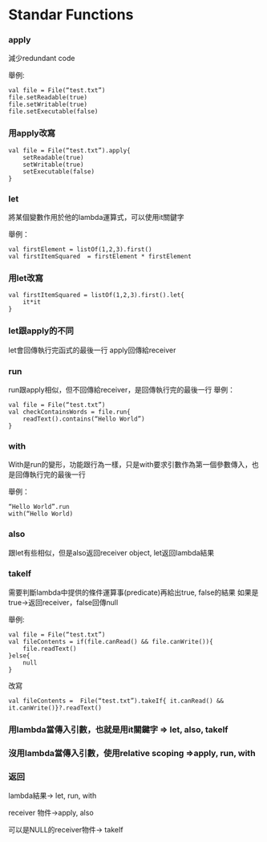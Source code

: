 # Standar Functions

### apply
減少redundant code

舉例:
```
val file = File(“test.txt”)
file.setReadable(true)
file.setWritable(true)
file.setExecutable(false)
```
### 用apply改寫
```
val file = File(“test.txt”).apply{
	setReadable(true)
	setWritable(true)
	setExecutable(false)
}
```

### let
將某個變數作用於他的lambda運算式，可以使用it關鍵字

舉例：
```
val firstElement = listOf(1,2,3).first()
val firstItemSquared  = firstElement * firstElement
```

### 用let改寫
```
val firstItemSquared = listOf(1,2,3).first().let{
	it*it
}
```


### let跟apply的不同
let會回傳執行完函式的最後一行
apply回傳給receiver

### run
run跟apply相似，但不回傳給receiver，是回傳執行完的最後一行
舉例：
```
val file = File(“test.txt”)
val checkContainsWords = file.run{
	readText().contains(“Hello World”)
}
```
### with
With是run的變形，功能跟行為一樣，只是with要求引數作為第一個參數傳入，也是回傳執行完的最後一行

舉例：
```
“Hello World”.run
with(“Hello World)
```
### also
跟let有些相似，但是also返回receiver object, let返回lambda結果

### takeIf
需要判斷lambda中提供的條件運算事(predicate)再給出true, false的結果
如果是true->返回receiver，false回傳null

舉例:
```
val file = File(“test.txt”)
val fileContents = if(file.canRead() && file.canWrite()){
	file.readText()
}else{
	null
}
```
改寫
```
val fileContents =  File(“test.txt”).takeIf{ it.canRead() && it.canWrite()}?.readText()
```

### 用lambda當傳入引數，也就是用it關鍵字 => let, also, takeIf
### 沒用lambda當傳入引數，使用relative scoping =>apply, run, with

### 返回
lambda結果-> let, run, with

receiver 物件->apply, also

可以是NULL的receiver物件-> takeIf
